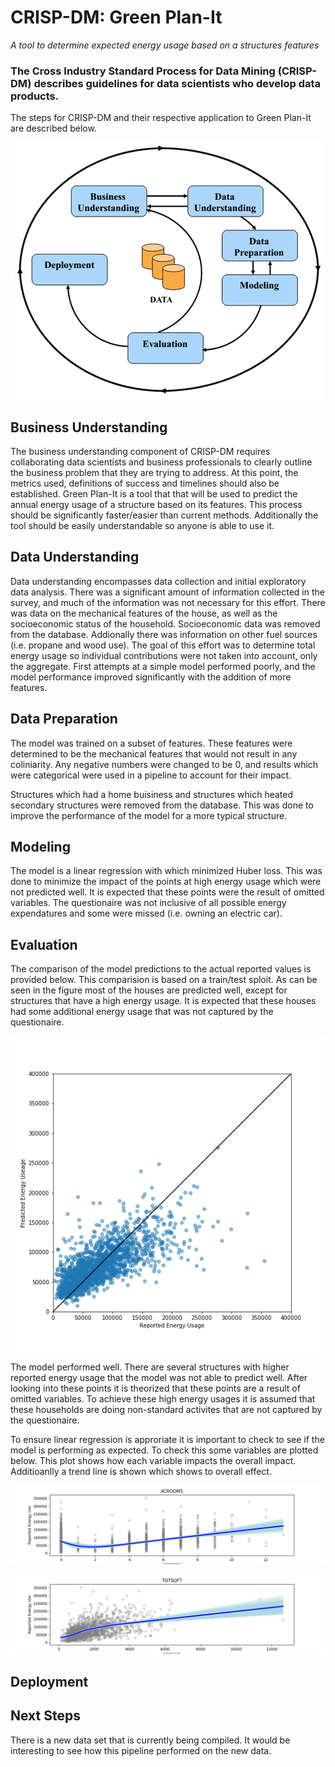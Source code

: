# CRISP-DM: Green Plan-It

*A tool to determine expected energy usage based on a structures features*

### The Cross Industry Standard Process for Data Mining (CRISP-DM) describes guidelines for data scientists who develop data products.

The steps for CRISP-DM and their respective application to Green Plan-It are described below.

![Green-Plan-It/](images/crispdm.png)

## Business Understanding
The business understanding component of CRISP-DM requires collaborating data scientists and business professionals to clearly outline the business problem that they are trying to address. At this point, the metrics used, definitions of success and timelines should also be established.  Green Plan-It is a tool that that will be used to predict the annual energy usage of a structure based on its features.  This process should be significantly faster/easier than current methods.  Additionally the tool should be easily understandable so anyone is able to use it.


## Data Understanding
Data understanding encompasses data collection and initial exploratory data analysis.  There was a significant amount of information collected in the survey, and much of the information was not necessary for this effort.  There was data on the mechanical features of the house, as well as the socioeconomic status of the household.  Socioeconomic data was removed from the database.  Addionally there was information on other fuel sources (i.e. propane and wood use).  The goal of this effort was to determine total energy usage so individual contributions were not taken into account, only the aggregate.  First attempts at a simple model performed poorly, and the model performance improved significantly with the addition of more features.


## Data Preparation
The model was trained on a subset of features.  These features were determined to be the mechanical features that would not result in any coliniarity.  Any negative numbers were changed to be 0, and results which were categorical were used in a pipeline to account for their impact.

Structures which had a home buisiness and structures which heated secondary structures were removed from the database.  This was done to improve the performance of the model for a more typical structure.


## Modeling
The model is a linear regression with which minimized Huber loss.  This was done to minimize the impact of the points at high energy usage which were not predicted well.  It is expected that these points were the result of omitted variables.  The questionaire was not inclusive of all possible energy expendatures and some were missed (i.e. owning an electric car). 


## Evaluation
The comparison of the model predictions to the actual reported values is provided below.  This comparision is based on a train/test sploit.  As can be seen in the figure most of the houses are predicted well, except for structures that have a high energy usage.  It is expected that these houses had some additional energy usage that was not captured by the questionaire.

![Green-Plan-It/](images/results.png) 

The model performed well.  There are several structures with higher reported energy usage that the model was not able to predict well.  After looking into these points it is theorized that these points are a result of omitted variables.  To achieve these high energy usages it is assumed that these households are doing non-standard activites that are not captured by the questionaire.

To ensure linear regression is approriate it is important to check to see if the model is performing as expected.  To check this some variables are plotted below.  This plot shows how each variable impacts the overall impact.  Additioanlly a trend line is shown which shows to overall effect.
 
![Green-Plan-It/](images/ACROOMS_univariate.png) 

![Green-Plan-It/](images/TOTSQFT_univariate.png)


## Deployment



## Next Steps
There is a new data set that is currently being compiled.  It would be interesting to see how this pipeline performed on the new data.

